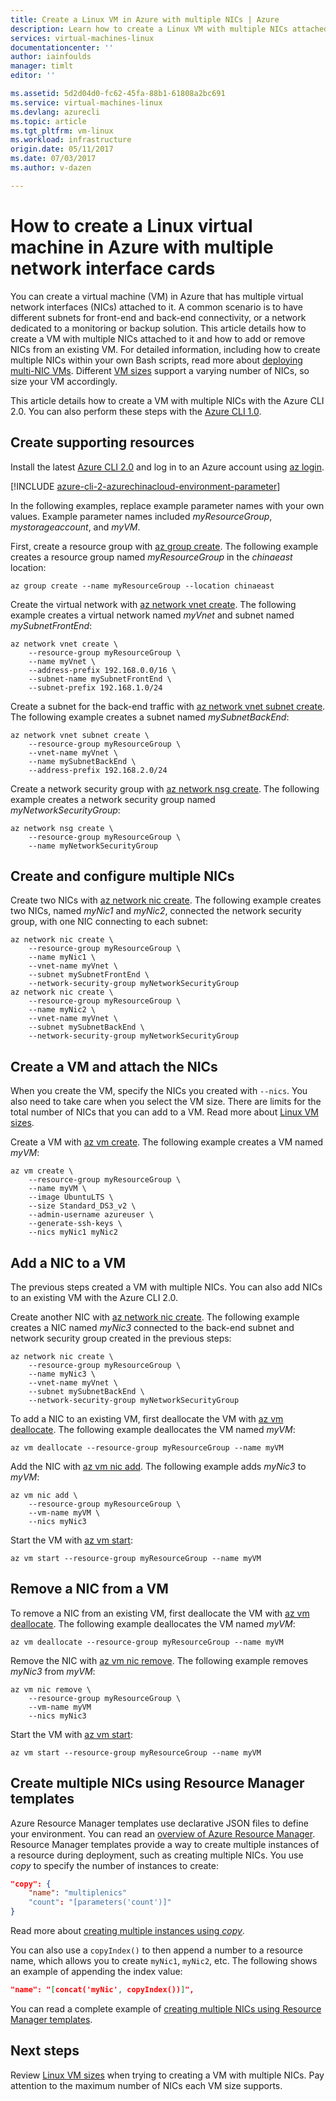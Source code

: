 ```yaml
---
title: Create a Linux VM in Azure with multiple NICs | Azure
description: Learn how to create a Linux VM with multiple NICs attached to it using the Azure CLI 2.0 or Resource Manager templates.
services: virtual-machines-linux
documentationcenter: ''
author: iainfoulds
manager: timlt
editor: ''

ms.assetid: 5d2d04d0-fc62-45fa-88b1-61808a2bc691
ms.service: virtual-machines-linux
ms.devlang: azurecli
ms.topic: article
ms.tgt_pltfrm: vm-linux
ms.workload: infrastructure
origin.date: 05/11/2017
ms.date: 07/03/2017
ms.author: v-dazen

---
```

# How to create a Linux virtual machine in Azure with multiple network interface cards
You can create a virtual machine (VM) in Azure that has multiple virtual network interfaces (NICs) attached to it. A common scenario is to have different subnets for front-end and back-end connectivity, or a network dedicated to a monitoring or backup solution. This article details how to create a VM with multiple NICs attached to it and how to add or remove NICs from an existing VM. For detailed information, including how to create multiple NICs within your own Bash scripts, read more about [deploying multi-NIC VMs](../../virtual-network/virtual-network-deploy-multinic-arm-cli.md). Different [VM sizes](sizes.md) support a varying number of NICs, so size your VM accordingly.

This article details how to create a VM with multiple NICs with the Azure CLI 2.0. You can also perform these steps with the [Azure CLI 1.0](multiple-nics-nodejs.md).

## Create supporting resources
Install the latest [Azure CLI 2.0](https://docs.microsoft.com/cli/azure/install-az-cli2) and log in to an Azure account using [az login](https://docs.microsoft.com/cli/azure/#login).

[!INCLUDE [azure-cli-2-azurechinacloud-environment-parameter](../../../includes/azure-cli-2-azurechinacloud-environment-parameter.md)]

In the following examples, replace example parameter names with your own values. Example parameter names included *myResourceGroup*, *mystorageaccount*, and *myVM*.

First, create a resource group with [az group create](https://docs.microsoft.com/cli/azure/group#create). The following example creates a resource group named *myResourceGroup* in the *chinaeast* location:

```azurecli
az group create --name myResourceGroup --location chinaeast
```

Create the virtual network with [az network vnet create](https://docs.microsoft.com/cli/azure/network/vnet#create). The following example creates a virtual network named *myVnet* and subnet named *mySubnetFrontEnd*:

```azurecli
az network vnet create \
    --resource-group myResourceGroup \
    --name myVnet \
    --address-prefix 192.168.0.0/16 \
    --subnet-name mySubnetFrontEnd \
    --subnet-prefix 192.168.1.0/24
```

Create a subnet for the back-end traffic with [az network vnet subnet create](https://docs.microsoft.com/cli/azure/network/vnet/subnet#create). The following example creates a subnet named *mySubnetBackEnd*:

```azurecli
az network vnet subnet create \
    --resource-group myResourceGroup \
    --vnet-name myVnet \
    --name mySubnetBackEnd \
    --address-prefix 192.168.2.0/24
```

Create a network security group with [az network nsg create](https://docs.microsoft.com/cli/azure/network/nsg#create). The following example creates a network security group named *myNetworkSecurityGroup*:

```azurecli
az network nsg create \
    --resource-group myResourceGroup \
    --name myNetworkSecurityGroup
```

## Create and configure multiple NICs
Create two NICs with [az network nic create](https://docs.microsoft.com/cli/azure/network/nic#create). The following example creates two NICs, named *myNic1* and *myNic2*, connected the network security group, with one NIC connecting to each subnet:

```azurecli
az network nic create \
    --resource-group myResourceGroup \
    --name myNic1 \
    --vnet-name myVnet \
    --subnet mySubnetFrontEnd \
    --network-security-group myNetworkSecurityGroup
az network nic create \
    --resource-group myResourceGroup \
    --name myNic2 \
    --vnet-name myVnet \
    --subnet mySubnetBackEnd \
    --network-security-group myNetworkSecurityGroup
```

## Create a VM and attach the NICs
When you create the VM, specify the NICs you created with `--nics`. You also need to take care when you select the VM size. There are limits for the total number of NICs that you can add to a VM. Read more about [Linux VM sizes](sizes.md). 

Create a VM with [az vm create](https://docs.microsoft.com/cli/azure/vm#create). The following example creates a VM named *myVM*:

```azurecli
az vm create \
    --resource-group myResourceGroup \
    --name myVM \
    --image UbuntuLTS \
    --size Standard_DS3_v2 \
    --admin-username azureuser \
    --generate-ssh-keys \
    --nics myNic1 myNic2
```

## Add a NIC to a VM
The previous steps created a VM with multiple NICs. You can also add NICs to an existing VM with the Azure CLI 2.0. 

Create another NIC with [az network nic create](https://docs.microsoft.com/cli/azure/network/nic#create). The following example creates a NIC named *myNic3* connected to the back-end subnet and network security group created in the previous steps:

```azurecli
az network nic create \
    --resource-group myResourceGroup \
    --name myNic3 \
    --vnet-name myVnet \
    --subnet mySubnetBackEnd \
    --network-security-group myNetworkSecurityGroup
```

To add a NIC to an existing VM, first deallocate the VM with [az vm deallocate](https://docs.microsoft.com/cli/azure/vm#deallocate). The following example deallocates the VM named *myVM*:

```azurecli
az vm deallocate --resource-group myResourceGroup --name myVM
```

Add the NIC with [az vm nic add](https://docs.microsoft.com/cli/azure/vm/nic#add). The following example adds *myNic3* to *myVM*:

```azurecli
az vm nic add \
    --resource-group myResourceGroup \
    --vm-name myVM \
    --nics myNic3
```

Start the VM with [az vm start](https://docs.microsoft.com/cli/azure/vm#start):

```azurecli
az vm start --resource-group myResourceGroup --name myVM
```

## Remove a NIC from a VM
To remove a NIC from an existing VM, first deallocate the VM with [az vm deallocate](https://docs.microsoft.com/cli/azure/vm#deallocate). The following example deallocates the VM named *myVM*:

```azurecli
az vm deallocate --resource-group myResourceGroup --name myVM
```

Remove the NIC with [az vm nic remove](https://docs.microsoft.com/cli/azure/vm/nic#remove). The following example removes *myNic3* from *myVM*:

```azurecli
az vm nic remove \
    --resource-group myResourceGroup \
    --vm-name myVM 
    --nics myNic3
```

Start the VM with [az vm start](https://docs.microsoft.com/cli/azure/vm#start):

```azurecli
az vm start --resource-group myResourceGroup --name myVM
```

## Create multiple NICs using Resource Manager templates
Azure Resource Manager templates use declarative JSON files to define your environment. You can read an [overview of Azure Resource Manager](../../azure-resource-manager/resource-group-overview.md). Resource Manager templates provide a way to create multiple instances of a resource during deployment, such as creating multiple NICs. You use *copy* to specify the number of instances to create:

```json
"copy": {
    "name": "multiplenics"
    "count": "[parameters('count')]"
}
```

Read more about [creating multiple instances using *copy*](../../resource-group-create-multiple.md). 

You can also use a `copyIndex()` to then append a number to a resource name, which allows you to create `myNic1`, `myNic2`, etc. The following shows an example of appending the index value:

```json
"name": "[concat('myNic', copyIndex())]", 
```

You can read a complete example of [creating multiple NICs using Resource Manager templates](../../virtual-network/virtual-network-deploy-multinic-arm-template.md).

## Next steps
Review [Linux VM sizes](sizes.md) when trying to creating a VM with multiple NICs. Pay attention to the maximum number of NICs each VM size supports.
